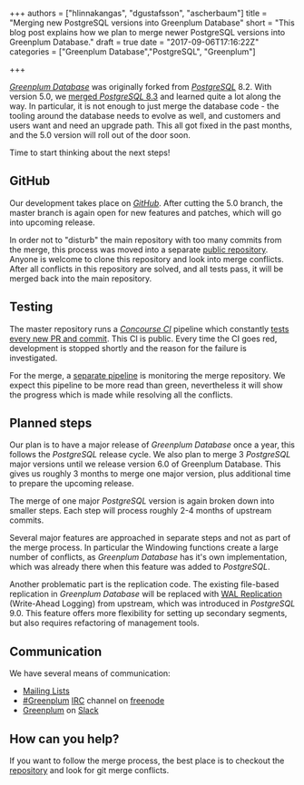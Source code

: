 +++
authors = ["hlinnakangas", "dgustafsson", "ascherbaum"]
title = "Merging new PostgreSQL versions into Greenplum Database"
short = "This blog post explains how we plan to merge newer PostgreSQL versions into Greenplum Database."
draft = true
date = "2017-09-06T17:16:22Z"
categories = ["Greenplum Database","PostgreSQL", "Greenplum"]

+++

[_Greenplum Database_](http://greenplum.org/) was originally forked from [_PostgreSQL_](https://www.postgresql.org/) 8.2. With version 5.0, we [merged _PostgreSQL_ 8.3](http://localhost:1313/post/GPDB_merge_with_PostgreSQL_8.3/) and learned quite a lot along the way. In particular, it is not enough to just merge the database code - the tooling around the database needs to evolve as well, and customers and users want and need an upgrade path. This all got fixed in the past months, and the 5.0 version will roll out of the door soon.

Time to start thinking about the next steps!

## GitHub

Our development takes place on [_GitHub_](https://github.com/greenplum-db/gpdb). After cutting the 5.0 branch, the master branch is again open for new features and patches, which will go into upcoming release.

In order not to "disturb" the main repository with too many commits from the merge, this process was moved into a separate [public repository](https://github.com/greenplum-db/gpdb-postgres-merge). Anyone is welcome to clone this repository and look into merge conflicts. After all conflicts in this repository are solved, and all tests pass, it will be merged back into the main repository.


## Testing

The master repository runs a [_Concourse CI_](https://concourse.ci/) pipeline which constantly [tests every new PR and commit](https://gpdb.ci.pivotalci.info/teams/gpdb/pipelines/gpdb_master). This CI is public. Every time the CI goes red, development is stopped shortly and the reason for the failure is investigated.

For the merge, a [separate pipeline](https://gpdb.ci.pivotalci.info/teams/gpdb/pipelines/postgres_merge) is monitoring the merge repository. We expect this pipeline to be more read than green, nevertheless it will show the progress which is made while resolving all the conflicts.


## Planned steps

Our plan is to have a major release of _Greenplum Database_ once a year, this follows the _PostgreSQL_ release cycle. We also plan to merge 3 _PostgreSQL_ major versions until we release version 6.0 of Greenplum Database. This gives us roughly 3 months to merge one major version, plus additional time to prepare the upcoming release.

The merge of one major _PostgreSQL_ version is again broken down into smaller steps. Each step will process roughly 2-4 months of upstream commits.

Several major features are approached in separate steps and not as part of the merge process. In particular the Windowing functions create a large number of conflicts, as _Greenplum Database_ has it's own implementation, which was already there when this feature was added to _PostgreSQL_.

Another problematic part is the replication code. The existing file-based replication in _Greenplum Database_ will be replaced with [WAL Replication](https://www.postgresql.org/docs/8.4/static/wal-intro.html) (Write-Ahead Logging) from upstream, which was introduced in _PostgreSQL_ 9.0. This feature offers more flexibility for setting up secondary segments, but also requires refactoring of management tools.


## Communication

We have several means of communication:

* [Mailing Lists](http://greenplum.org/mailing-lists/)
* [#Greenplum](irc://freenode.net/#greenplum) [IRC](https://en.wikipedia.org/wiki/Internet_Relay_Chat) channel on [freenode](https://freenode.net/)
* [Greenplum](https://greenplum.slack.com/) on [Slack](https://slack.com/)


## How can you help?

If you want to follow the merge process, the best place is to checkout the [repository](https://github.com/greenplum-db/gpdb-postgres-merge) and look for git merge conflicts.
